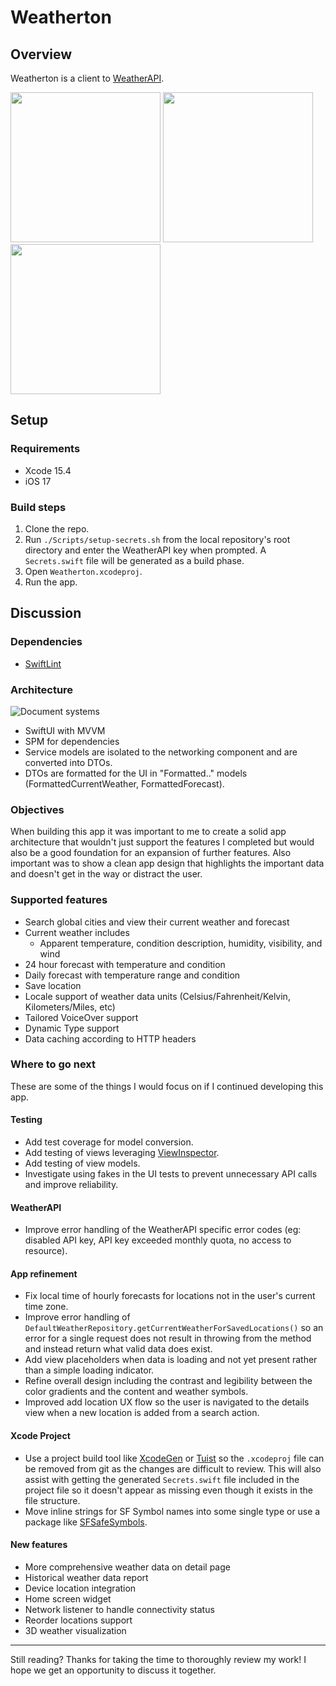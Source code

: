 # Weatherton

## Overview

Weatherton is a client to [WeatherAPI](https://www.weatherapi.com).

<img src="https://github.com/user-attachments/assets/4f80641a-59e4-460a-8331-8cc20eee5af5" width="240"> <img src="https://github.com/user-attachments/assets/3707fae5-4e56-4f9d-b9cb-aa0589d9bdd9" width="240"> <img src="https://github.com/user-attachments/assets/ddbd1b84-ffe6-468e-976a-da300bd6965a" width="240">

## Setup

### Requirements

- Xcode 15.4
- iOS 17

### Build steps

1. Clone the repo.
2. Run `./Scripts/setup-secrets.sh` from the local repository's root directory and enter the WeatherAPI key when prompted. A `Secrets.swift` file will be generated as a build phase.
3. Open `Weatherton.xcodeproj`.
4. Run the app.

## Discussion

### Dependencies

- [SwiftLint](https://github.com/realm/SwiftLint)

### Architecture

![Document systems](https://github.com/user-attachments/assets/f414b0b6-77d5-4844-a36a-5e29636f920c)

- SwiftUI with MVVM
- SPM for dependencies
- Service models are isolated to the networking component and are converted into DTOs.
- DTOs are formatted for the UI in "Formatted.." models (FormattedCurrentWeather, FormattedForecast).

### Objectives

When building this app it was important to me to create a solid app architecture that wouldn't just support the features I completed but would also be a good foundation for an expansion of further features. Also important was to show a clean app design that highlights the important data and doesn't get in the way or distract the user.

### Supported features

- Search global cities and view their current weather and forecast
- Current weather includes
	- Apparent temperature, condition description, humidity, visibility, and wind
- 24 hour forecast with temperature and condition
- Daily forecast with temperature range and condition
- Save location 
- Locale support of weather data units (Celsius/Fahrenheit/Kelvin, Kilometers/Miles, etc)
- Tailored VoiceOver support
- Dynamic Type support
- Data caching according to HTTP headers

### Where to go next

These are some of the things I would focus on if I continued developing this app.

#### Testing

- Add test coverage for model conversion.
- Add testing of views leveraging [ViewInspector](https://github.com/nalexn/ViewInspector).
- Add testing of view models.
- Investigate using fakes in the UI tests to prevent unnecessary API calls and improve reliability.

#### WeatherAPI

- Improve error handling of the WeatherAPI specific error codes (eg: disabled API key, API key exceeded monthly quota, no access to resource).

#### App refinement

- Fix local time of hourly forecasts for locations not in the user's current time zone.
- Improve error handling of `DefaultWeatherRepository.getCurrentWeatherForSavedLocations()` so an error for a single request does not result in throwing from the method and instead return what valid data does exist.
- Add view placeholders when data is loading and not yet present rather than a simple loading indicator.
- Refine overall design including the contrast and legibility between the color gradients and the content and weather symbols.
- Improved add location UX flow so the user is navigated to the details view when a new location is added from a search action.

#### Xcode Project

- Use a project build tool like [XcodeGen](https://github.com/yonaskolb/XcodeGen) or [Tuist](https://github.com/tuist/tuist) so the `.xcodeproj` file can be removed from git as the changes are difficult to review. This will also assist with getting the generated `Secrets.swift` file included in the project file so it doesn't appear as missing even though it exists in the file structure.
- Move inline strings for SF Symbol names into some single type or use a package like [SFSafeSymbols](https://github.com/SFSafeSymbols/SFSafeSymbols).

#### New features

- More comprehensive weather data on detail page
- Historical weather data report
- Device location integration
- Home screen widget
- Network listener to handle connectivity status
- Reorder locations support
- 3D weather visualization

---

Still reading? Thanks for taking the time to thoroughly review my work! I hope we get an opportunity to discuss it together.
